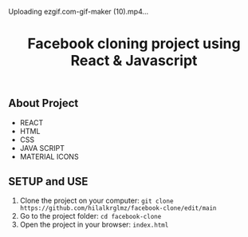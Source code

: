

Uploading ezgif.com-gif-maker (10).mp4…





<!DOCTYPE html>
<html lang="en">
<head>
    <meta charset="UTF-8">
    <meta name="viewport" content="width=device-width, initial-scale=1.0">
</head>
<body>
    <header>
        <h1> Facebook cloning project using React & Javascript </h1>
    </header>
    <div class="container">
        <h2>About Project</h2>
            <ul>
                <li>REACT</li>
                <li>HTML</li>
                <li>CSS</li>
                <li>JAVA SCRIPT</li>
                <li>MATERIAL ICONS</li>
            </ul>
            <h2>SETUP and USE</h2>
        <ol>
            <li>Clone the project on your computer: <code>git clone https://github.com/hilalkrglmz/facebook-clone/edit/main</code></li>
            <li>Go to the project folder: <code>cd facebook-clone</code></li>
            <li>Open the project in your browser: <code>index.html</code></li>
        </ol>
    </div>
</body>
</html>
